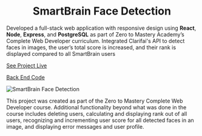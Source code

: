 <h1 align="center">SmartBrain Face Detection</h1>

Developed a full-stack web application with responsive design using **React**, **Node**, **Express**, and **PostgreSQL** as part of Zero to Mastery Academy’s Complete Web Developer curriculum. Integrated Clarifai's API to detect faces in images, the user’s total score is increased, and their rank is displayed compared to all SmartBrain users  
  
[See Project Live](https://d-mcneil.github.io/smartbrain/) 
  
[Back End Code](https://github.com/d-mcneil/smartbrain-face-detection-api)  
  
![SmartBrain Face Detection](https://github.com/d-mcneil/smartbrain/assets/108340538/9a474798-5b13-41de-820d-ae26595ace44)

This project was created as part of the Zero to Mastery Complete Web Developer course. Additional functionality beyond what was done in the course includes deleting users, calculating and displaying rank out of all users, recognizing and incrementing user score for all detected faces in an image, and displaying error messages and user profile.
